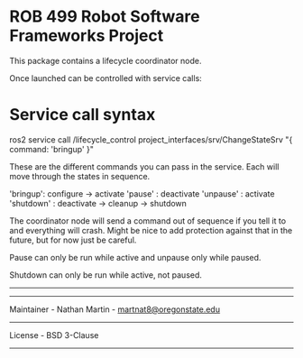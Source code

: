 # ROB 499 Robot Software Frameworks Project

This package contains a lifecycle coordinator node. 

Once launched can be controlled with service calls:

# Service call syntax
ros2 service call /lifecycle_control project_interfaces/srv/ChangeStateSrv "{ command: 'bringup' }"

These are the different commands you can pass in the service. Each will move through the states in sequence.

'bringup': configure -> activate
'pause' : deactivate
'unpause' : activate
'shutdown' : deactivate -> cleanup -> shutdown


The coordinator node will send a command out of sequence if you tell it to and everything will crash. Might be 
nice to add protection against that in the future, but for now just be careful.

Pause can only be run while active and unpause only while paused.

Shutdown can only be run while active, not paused.
_____________________________________________________________________________________
_____________________________________________________________________________________
Maintainer - Nathan Martin - martnat8@oregonstate.edu
_____________________________________________________________________________________
License - BSD 3-Clause
_____________________________________________________________________________________


